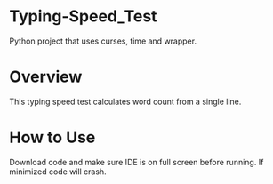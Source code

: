 # Typing-Speed_Test
Python project that uses curses, time and wrapper.

# Overview
This typing speed test calculates word count from a single line.

# How to Use
Download code and make sure IDE is on full screen before running. If minimized code will crash.